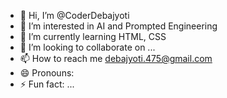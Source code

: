 - 👋 Hi, I’m @CoderDebajyoti
- 👀 I’m interested in AI and Prompted Engineering
- 🌱 I’m currently learning HTML, CSS
- 💞️ I’m looking to collaborate on ...
- 📫 How to reach me debajyoti.475@gmail.com 
- 😄 Pronouns: 
- ⚡ Fun fact: ...

<!---
CoderDebajyoti/CoderDebajyoti is a ✨ special ✨ repository because its `README.md` (this file) appears on your GitHub profile.
You can click the Preview link to take a look at your changes.
--->
